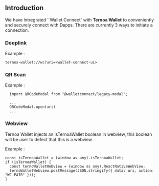 
## Introduction

We have Intregrated ``Wallet Connect` with **Ternoa Wallet** to conveniently and securely connect with Dapps. There are currently 3 ways to initiate a connection.

### Deeplink

Example :

```
ternoa-wallet://wc?uri=<wallet-connect-ui>
```

### QR Scan

Example :

```
  import QRCodeModal from "@walletconnect/legacy-modal";

  ...
  QRCodeModal.open(uri)
  ...
```

### Webview

Ternoa Wallet injects an isTernoaWallet boolean in webview, this boolean will be user to defect that this is a webview

Example :

```
const isTernoaWallet = (window as any).isTernoaWallet;
if (isTernoaWallet) {
  const ternoWalletWebview = (window as any).ReactNativeWebView;
  ternoWalletWebview.postMessage(JSON.stringify({ data: uri, action: "WC_PAIR" }));
}

```


